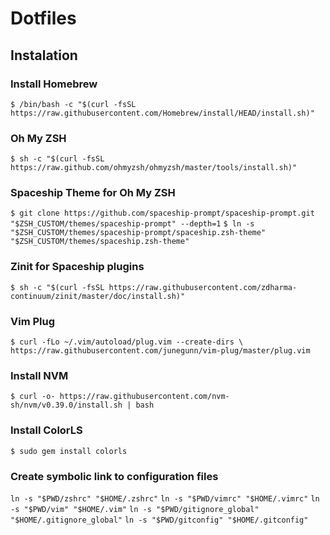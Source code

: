 # Dotfiles
## Instalation

### Install Homebrew
`$ /bin/bash -c "$(curl -fsSL https://raw.githubusercontent.com/Homebrew/install/HEAD/install.sh)"`

### Oh My ZSH
`$ sh -c "$(curl -fsSL https://raw.github.com/ohmyzsh/ohmyzsh/master/tools/install.sh)"`

### Spaceship Theme for Oh My ZSH
`$ git clone https://github.com/spaceship-prompt/spaceship-prompt.git "$ZSH_CUSTOM/themes/spaceship-prompt" --depth=1`
`$ ln -s "$ZSH_CUSTOM/themes/spaceship-prompt/spaceship.zsh-theme" "$ZSH_CUSTOM/themes/spaceship.zsh-theme"`

### Zinit for Spaceship plugins
`$ sh -c "$(curl -fsSL https://raw.githubusercontent.com/zdharma-continuum/zinit/master/doc/install.sh)"`

### Vim Plug
`$ curl -fLo ~/.vim/autoload/plug.vim --create-dirs \
    https://raw.githubusercontent.com/junegunn/vim-plug/master/plug.vim`

### Install NVM
`$ curl -o- https://raw.githubusercontent.com/nvm-sh/nvm/v0.39.0/install.sh | bash`

### Install ColorLS
`$ sudo gem install colorls`

### Create symbolic link to configuration files
`ln -s "$PWD/zshrc" "$HOME/.zshrc"`
`ln -s "$PWD/vimrc" "$HOME/.vimrc"`
`ln -s "$PWD/vim" "$HOME/.vim"`
`ln -s "$PWD/gitignore_global" "$HOME/.gitignore_global"`
`ln -s "$PWD/gitconfig" "$HOME/.gitconfig"`
